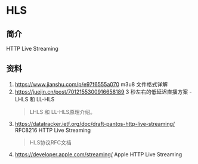 # HLS

## 简介

HTTP Live Streaming

## 资料

1. <https://www.jianshu.com/p/e97f6555a070> m3u8 文件格式详解
2. <https://juejin.cn/post/7012155300916658189> 3 秒左右的低延迟直播方案 - LHLS 和 LL-HLS
    > LHLS 和 LL-HLS原理介绍。
3. <https://datatracker.ietf.org/doc/draft-pantos-http-live-streaming/> RFC8216 HTTP Live Streaming
   > HLS协议RFC文档
4. <https://developer.apple.com/streaming/> Apple HTTP Live Streaming

